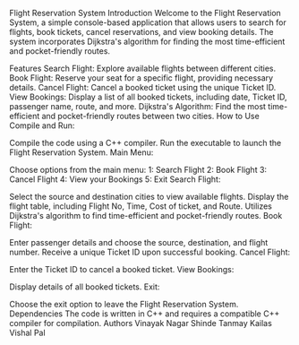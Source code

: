 Flight Reservation System
Introduction
Welcome to the Flight Reservation System, a simple console-based application that allows users to search for flights, book tickets, cancel reservations, and view booking details. The system incorporates Dijkstra's algorithm for finding the most time-efficient and pocket-friendly routes.

Features
Search Flight: Explore available flights between different cities.
Book Flight: Reserve your seat for a specific flight, providing necessary details.
Cancel Flight: Cancel a booked ticket using the unique Ticket ID.
View Bookings: Display a list of all booked tickets, including date, Ticket ID, passenger name, route, and more.
Dijkstra's Algorithm: Find the most time-efficient and pocket-friendly routes between two cities.
How to Use
Compile and Run:

Compile the code using a C++ compiler.
Run the executable to launch the Flight Reservation System.
Main Menu:

Choose options from the main menu:
1: Search Flight
2: Book Flight
3: Cancel Flight
4: View your Bookings
5: Exit
Search Flight:

Select the source and destination cities to view available flights.
Display the flight table, including Flight No, Time, Cost of ticket, and Route.
Utilizes Dijkstra's algorithm to find time-efficient and pocket-friendly routes.
Book Flight:

Enter passenger details and choose the source, destination, and flight number.
Receive a unique Ticket ID upon successful booking.
Cancel Flight:

Enter the Ticket ID to cancel a booked ticket.
View Bookings:

Display details of all booked tickets.
Exit:

Choose the exit option to leave the Flight Reservation System.
Dependencies
The code is written in C++ and requires a compatible C++ compiler for compilation.
Authors
Vinayak Nagar
Shinde Tanmay Kailas
Vishal Pal